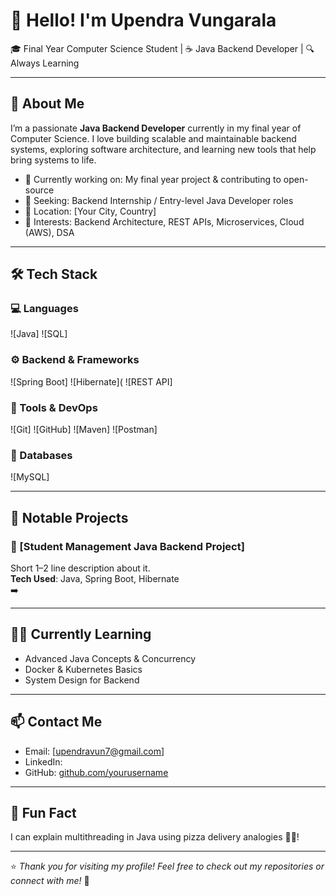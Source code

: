 # 👋 Hello! I'm Upendra Vungarala

🎓 Final Year Computer Science Student | ☕ Java Backend Developer | 🔍 Always Learning

---

## 🚀 About Me

I’m a passionate **Java Backend Developer** currently in my final year of Computer Science. I love building scalable and maintainable backend systems, exploring software architecture, and learning new tools that help bring systems to life.

- 🌱 Currently working on: My final year project & contributing to open-source
- 💼 Seeking: Backend Internship / Entry-level Java Developer roles
- 📍 Location: [Your City, Country]
- 🎯 Interests: Backend Architecture, REST APIs, Microservices, Cloud (AWS), DSA

---

## 🛠️ Tech Stack

### 💻 Languages
![Java]
![SQL]

### ⚙️ Backend & Frameworks
![Spring Boot]
![Hibernate](
![REST API]

### 🧰 Tools & DevOps
![Git]
![GitHub]
![Maven]
![Postman]
### 🧠 Databases
![MySQL]

---

## 📂 Notable Projects

### 📌 [Student Management  Java Backend Project]
Short 1–2 line description about it.  
**Tech Used**: Java, Spring Boot, Hibernate  
➡️ [](#)

---

## 🧑‍💻 Currently Learning

- Advanced Java Concepts & Concurrency
- Docker & Kubernetes Basics
- System Design for Backend

---

## 📫 Contact Me

- Email: [upendravun7@gmail.com]
- LinkedIn: [](#)
- GitHub: [github.com/yourusername](https://github.com/yourusername)

---

## 📝 Fun Fact

I can explain multithreading in Java using pizza delivery analogies 🍕🚴!

---

⭐️ *Thank you for visiting my profile! Feel free to check out my repositories or connect with me!* 🚀
